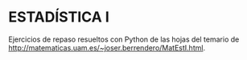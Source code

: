 # ESTADÍSTICA I 
 Ejercicios de repaso resueltos con Python de las hojas del temario de http://matematicas.uam.es/~joser.berrendero/MatEstI.html.
